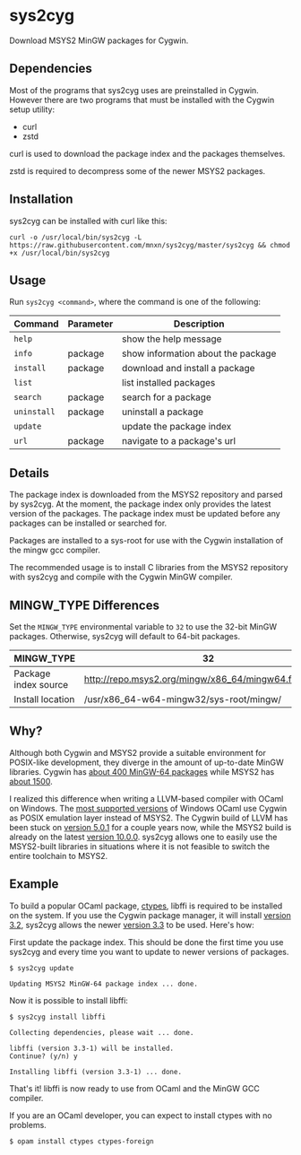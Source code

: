 # sys2cyg

Download MSYS2 MinGW packages for Cygwin.

## Dependencies

Most of the programs that sys2cyg uses are preinstalled in Cygwin. However there are two programs that must be installed with the Cygwin setup utility:

-   curl
-   zstd

curl is used to download the package index and the packages themselves.

zstd is required to decompress some of the newer MSYS2 packages.

## Installation

sys2cyg can be installed with curl like this:

```
curl -o /usr/local/bin/sys2cyg -L https://raw.githubusercontent.com/mnxn/sys2cyg/master/sys2cyg && chmod +x /usr/local/bin/sys2cyg
```

## Usage

Run `sys2cyg <command>`, where the command is one of the following:

| Command     | Parameter | Description                        |
| ----------- | --------- | ---------------------------------- |
| `help`      |           | show the help message              |
| `info`      | package   | show information about the package |
| `install`   | package   | download and install a package     |
| `list`      |           | list installed packages            |
| `search`    | package   | search for a package               |
| `uninstall` | package   | uninstall a package                |
| `update`    |           | update the package index           |
| `url`       | package   | navigate to a package's url        |

## Details

The package index is downloaded from the MSYS2 repository and parsed by sys2cyg. At the moment, the package index only provides the latest version of the packages. The package index must be updated before any packages can be installed or searched for.

Packages are installed to a sys-root for use with the Cygwin installation of the mingw gcc compiler.

The recommended usage is to install C libraries from the MSYS2 repository with sys2cyg and compile with the Cygwin MinGW compiler.

## MINGW_TYPE Differences

Set the `MINGW_TYPE` environmental variable to `32` to use the 32-bit MinGW packages. Otherwise, sys2cyg will default to 64-bit packages.

| MINGW_TYPE           | 32                                                      | 64                                                    |
| -------------------- | ------------------------------------------------------- | ----------------------------------------------------- |
| Package index source | http://repo.msys2.org/mingw/x86_64/mingw64.files.tar.gz | http://repo.msys2.org/mingw/i686/mingw32.files.tar.gz |
| Install location     | /usr/x86_64-w64-mingw32/sys-root/mingw/                 | /usr/i686-w64-mingw32/sys-root/mingw/                 |

## Why?

Although both Cygwin and MSYS2 provide a suitable environment for POSIX-like development, they diverge in the amount of up-to-date MinGW libraries. Cygwin has [about 400 MinGW-64 packages](https://cygwin.com/packages/package_list.html) while MSYS2 has [about 1500](http://repo.msys2.org/mingw/x86_64/).

I realized this difference when writing a LLVM-based compiler with OCaml on Windows. The [most supported versions](https://ocaml.org/docs/install.html#Windows) of Windows OCaml use Cygwin as POSIX emulation layer instead of MSYS2. The Cygwin build of LLVM has been stuck on [version 5.0.1](https://cygwin.com/packages/summary/mingw64-x86_64-llvm.html) for a couple years now, while the MSYS2 build is already on the latest [version 10.0.0](https://packages.msys2.org/package/mingw-w64-x86_64-llvm). sys2cyg allows one to easily use the MSYS2-built libraries in situations where it is not feasible to switch the entire toolchain to MSYS2.

## Example

To build a popular OCaml package, [ctypes](https://opam.ocaml.org/packages/ctypes/), libffi is required to be installed on the system. If you use the Cygwin package manager, it will install [version 3.2](https://cygwin.com/packages/summary/mingw64-x86_64-libffi.html), sys2cyg allows the newer [version 3.3](https://packages.msys2.org/package/mingw-w64-x86_64-libffi) to be used. Here's how:

First update the package index. This should be done the first time you use sys2cyg and every time you want to update to newer versions of packages.

```
$ sys2cyg update

Updating MSYS2 MinGW-64 package index ... done.
```

Now it is possible to install libffi:

```
$ sys2cyg install libffi

Collecting dependencies, please wait ... done.

libffi (version 3.3-1) will be installed.
Continue? (y/n) y

Installing libffi (version 3.3-1) ... done.
```

That's it! libffi is now ready to use from OCaml and the MinGW GCC compiler.

If you are an OCaml developer, you can expect to install ctypes with no problems.

```
$ opam install ctypes ctypes-foreign
```
